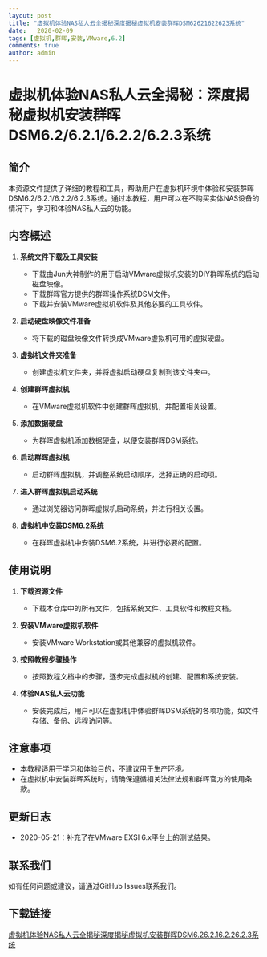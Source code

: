 ```yaml
---
layout: post
title: "虚拟机体验NAS私人云全揭秘深度揭秘虚拟机安装群晖DSM62621622623系统"
date:   2020-02-09
tags: [虚拟机,群晖,安装,VMware,6.2]
comments: true
author: admin
---
```

# 虚拟机体验NAS私人云全揭秘：深度揭秘虚拟机安装群晖DSM6.2/6.2.1/6.2.2/6.2.3系统

## 简介
本资源文件提供了详细的教程和工具，帮助用户在虚拟机环境中体验和安装群晖DSM6.2/6.2.1/6.2.2/6.2.3系统。通过本教程，用户可以在不购买实体NAS设备的情况下，学习和体验NAS私人云的功能。

## 内容概述
1. **系统文件下载及工具安装**
   - 下载由Jun大神制作的用于启动VMware虚拟机安装的DIY群晖系统的启动磁盘映像。
   - 下载群晖官方提供的群晖操作系统DSM文件。
   - 下载并安装VMware虚拟机软件及其他必要的工具软件。

2. **启动硬盘映像文件准备**
   - 将下载的磁盘映像文件转换成VMware虚拟机可用的虚拟硬盘。

3. **虚拟机文件夹准备**
   - 创建虚拟机文件夹，并将虚拟启动硬盘复制到该文件夹中。

4. **创建群晖虚拟机**
   - 在VMware虚拟机软件中创建群晖虚拟机，并配置相关设置。

5. **添加数据硬盘**
   - 为群晖虚拟机添加数据硬盘，以便安装群晖DSM系统。

6. **启动群晖虚拟机**
   - 启动群晖虚拟机，并调整系统启动顺序，选择正确的启动项。

7. **进入群晖虚拟机启动系统**
   - 通过浏览器访问群晖虚拟机启动系统，并进行相关设置。

8. **虚拟机中安装DSM6.2系统**
   - 在群晖虚拟机中安装DSM6.2系统，并进行必要的配置。

## 使用说明
1. **下载资源文件**
   - 下载本仓库中的所有文件，包括系统文件、工具软件和教程文档。

2. **安装VMware虚拟机软件**
   - 安装VMware Workstation或其他兼容的虚拟机软件。

3. **按照教程步骤操作**
   - 按照教程文档中的步骤，逐步完成虚拟机的创建、配置和系统安装。

4. **体验NAS私人云功能**
   - 安装完成后，用户可以在虚拟机中体验群晖DSM系统的各项功能，如文件存储、备份、远程访问等。

## 注意事项
- 本教程适用于学习和体验目的，不建议用于生产环境。
- 在虚拟机中安装群晖系统时，请确保遵循相关法律法规和群晖官方的使用条款。

## 更新日志
- 2020-05-21：补充了在VMware EXSI 6.x平台上的测试结果。

## 联系我们
如有任何问题或建议，请通过GitHub Issues联系我们。

## 下载链接

[虚拟机体验NAS私人云全揭秘深度揭秘虚拟机安装群晖DSM6.26.2.16.2.26.2.3系统](https://pan.quark.cn/s/3368aa8e5b24)